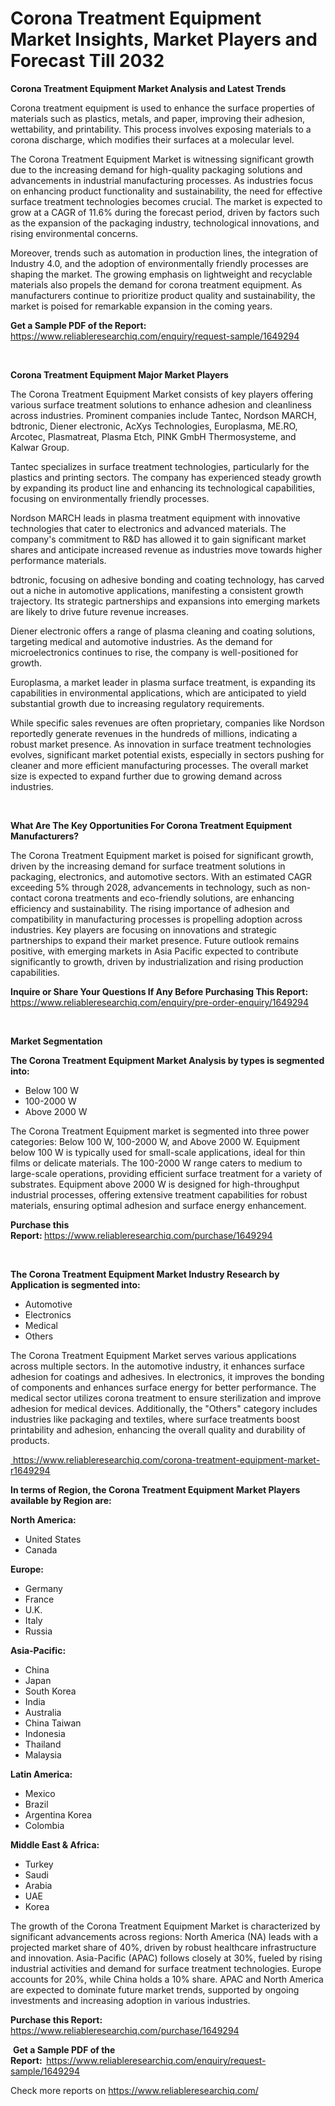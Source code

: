 <p><h1>Corona Treatment Equipment Market Insights, Market Players and Forecast Till 2032</h1></p><p><strong>Corona Treatment Equipment Market Analysis and Latest Trends</strong></p>
<p><p>Corona treatment equipment is used to enhance the surface properties of materials such as plastics, metals, and paper, improving their adhesion, wettability, and printability. This process involves exposing materials to a corona discharge, which modifies their surfaces at a molecular level.</p><p>The Corona Treatment Equipment Market is witnessing significant growth due to the increasing demand for high-quality packaging solutions and advancements in industrial manufacturing processes. As industries focus on enhancing product functionality and sustainability, the need for effective surface treatment technologies becomes crucial. The market is expected to grow at a CAGR of 11.6% during the forecast period, driven by factors such as the expansion of the packaging industry, technological innovations, and rising environmental concerns.</p><p>Moreover, trends such as automation in production lines, the integration of Industry 4.0, and the adoption of environmentally friendly processes are shaping the market. The growing emphasis on lightweight and recyclable materials also propels the demand for corona treatment equipment. As manufacturers continue to prioritize product quality and sustainability, the market is poised for remarkable expansion in the coming years.</p></p>
<p><strong>Get a Sample PDF of the Report:&nbsp;</strong> <a href="https://www.reliableresearchiq.com/enquiry/request-sample/1649294?utm_campaign=3130&utm_medium=2&utm_source=Github&utm_content=ia&utm_term=26032025&utm_id=corona-treatment-equipment">https://www.reliableresearchiq.com/enquiry/request-sample/1649294</a></p>
<p>&nbsp;</p>
<p><strong>Corona Treatment Equipment Major Market Players</strong></p>
<p><p>The Corona Treatment Equipment Market consists of key players offering various surface treatment solutions to enhance adhesion and cleanliness across industries. Prominent companies include Tantec, Nordson MARCH, bdtronic, Diener electronic, AcXys Technologies, Europlasma, ME.RO, Arcotec, Plasmatreat, Plasma Etch, PINK GmbH Thermosysteme, and Kalwar Group.</p><p>Tantec specializes in surface treatment technologies, particularly for the plastics and printing sectors. The company has experienced steady growth by expanding its product line and enhancing its technological capabilities, focusing on environmentally friendly processes.</p><p>Nordson MARCH leads in plasma treatment equipment with innovative technologies that cater to electronics and advanced materials. The company's commitment to R&D has allowed it to gain significant market shares and anticipate increased revenue as industries move towards higher performance materials.</p><p>bdtronic, focusing on adhesive bonding and coating technology, has carved out a niche in automotive applications, manifesting a consistent growth trajectory. Its strategic partnerships and expansions into emerging markets are likely to drive future revenue increases.</p><p>Diener electronic offers a range of plasma cleaning and coating solutions, targeting medical and automotive industries. As the demand for microelectronics continues to rise, the company is well-positioned for growth.</p><p>Europlasma, a market leader in plasma surface treatment, is expanding its capabilities in environmental applications, which are anticipated to yield substantial growth due to increasing regulatory requirements.</p><p>While specific sales revenues are often proprietary, companies like Nordson reportedly generate revenues in the hundreds of millions, indicating a robust market presence. As innovation in surface treatment technologies evolves, significant market potential exists, especially in sectors pushing for cleaner and more efficient manufacturing processes. The overall market size is expected to expand further due to growing demand across industries.</p></p>
<p>&nbsp;</p>
<p><strong>What Are The Key Opportunities For Corona Treatment Equipment Manufacturers?</strong></p>
<p><p>The Corona Treatment Equipment market is poised for significant growth, driven by the increasing demand for surface treatment solutions in packaging, electronics, and automotive sectors. With an estimated CAGR exceeding 5% through 2028, advancements in technology, such as non-contact corona treatments and eco-friendly solutions, are enhancing efficiency and sustainability. The rising importance of adhesion and compatibility in manufacturing processes is propelling adoption across industries. Key players are focusing on innovations and strategic partnerships to expand their market presence. Future outlook remains positive, with emerging markets in Asia Pacific expected to contribute significantly to growth, driven by industrialization and rising production capabilities.</p></p>
<p><strong>Inquire or Share Your Questions If Any Before Purchasing This Report:</strong> <a href="https://www.reliableresearchiq.com/enquiry/pre-order-enquiry/1649294?utm_campaign=3130&utm_medium=2&utm_source=Github&utm_content=ia&utm_term=26032025&utm_id=corona-treatment-equipment">https://www.reliableresearchiq.com/enquiry/pre-order-enquiry/1649294</a></p>
<p>&nbsp;</p>
<p><strong>Market Segmentation</strong></p>
<p><strong>The Corona Treatment Equipment Market Analysis by types is segmented into:</strong></p>
<p><ul><li>Below 100 W</li><li>100-2000 W</li><li>Above 2000 W</li></ul></p>
<p><p>The Corona Treatment Equipment market is segmented into three power categories: Below 100 W, 100-2000 W, and Above 2000 W. Equipment below 100 W is typically used for small-scale applications, ideal for thin films or delicate materials. The 100-2000 W range caters to medium to large-scale operations, providing efficient surface treatment for a variety of substrates. Equipment above 2000 W is designed for high-throughput industrial processes, offering extensive treatment capabilities for robust materials, ensuring optimal adhesion and surface energy enhancement.</p></p>
<p><strong>Purchase this Report:&nbsp;</strong><a href="https://www.reliableresearchiq.com/purchase/1649294?utm_campaign=3130&utm_medium=2&utm_source=Github&utm_content=ia&utm_term=26032025&utm_id=corona-treatment-equipment">https://www.reliableresearchiq.com/purchase/1649294</a></p>
<p>&nbsp;</p>
<p><strong>The Corona Treatment Equipment Market Industry Research by Application is segmented into:</strong></p>
<p><ul><li>Automotive</li><li>Electronics</li><li>Medical</li><li>Others</li></ul></p>
<p><p>The Corona Treatment Equipment Market serves various applications across multiple sectors. In the automotive industry, it enhances surface adhesion for coatings and adhesives. In electronics, it improves the bonding of components and enhances surface energy for better performance. The medical sector utilizes corona treatment to ensure sterilization and improve adhesion for medical devices. Additionally, the "Others" category includes industries like packaging and textiles, where surface treatments boost printability and adhesion, enhancing the overall quality and durability of products.</p></p>
<p><a href="https://www.reliableresearchiq.com/corona-treatment-equipment-market-r1649294?utm_campaign=3130&utm_medium=2&utm_source=Github&utm_content=ia&utm_term=26032025&utm_id=corona-treatment-equipment">&nbsp;https://www.reliableresearchiq.com/corona-treatment-equipment-market-r1649294</a></p>
<p><strong>In terms of Region, the Corona Treatment Equipment Market Players available by Region are:</strong></p>
<p>
    <p> <strong> North America: </strong>
        <ul>
            <li>United States</li>
            <li>Canada</li>
        </ul>
        </p> 
    <p> <strong> Europe: </strong>
        <ul>
            <li>Germany</li>
            <li>France</li>
            <li>U.K.</li>
            <li>Italy</li>
            <li>Russia</li>
        </ul>
        </p> 
    <p> <strong> Asia-Pacific: </strong>
        <ul>
            <li>China</li>
            <li>Japan</li>
            <li>South Korea</li>
            <li>India</li>
            <li>Australia</li>
            <li>China Taiwan</li>
            <li>Indonesia</li>
            <li>Thailand</li>
            <li>Malaysia</li>
        </ul>
        </p> 
    <p> <strong> Latin America: </strong>
        <ul>
            <li>Mexico</li>
            <li>Brazil</li>
            <li>Argentina Korea</li>
            <li>Colombia</li>
        </ul>
        </p> 
    <p> <strong> Middle East & Africa: </strong>
        <ul>
            <li>Turkey</li>
            <li>Saudi</li>
            <li>Arabia</li>
            <li>UAE</li>
            <li>Korea</li>
        </ul>
    </p>
    </p>
<p><p>The growth of the Corona Treatment Equipment Market is characterized by significant advancements across regions: North America (NA) leads with a projected market share of 40%, driven by robust healthcare infrastructure and innovation. Asia-Pacific (APAC) follows closely at 30%, fueled by rising industrial activities and demand for surface treatment technologies. Europe accounts for 20%, while China holds a 10% share. APAC and North America are expected to dominate future market trends, supported by ongoing investments and increasing adoption in various industries.</p></p>
<p><strong>Purchase this Report: </strong><a href="https://www.reliableresearchiq.com/purchase/1649294?utm_campaign=3130&utm_medium=2&utm_source=Github&utm_content=ia&utm_term=26032025&utm_id=corona-treatment-equipment">https://www.reliableresearchiq.com/purchase/1649294</a></p>
<p>&nbsp;<strong>Get a Sample PDF of the Report:&nbsp;&nbsp;</strong><a href="https://www.reliableresearchiq.com/enquiry/request-sample/1649294?utm_campaign=3130&utm_medium=2&utm_source=Github&utm_content=ia&utm_term=26032025&utm_id=corona-treatment-equipment">https://www.reliableresearchiq.com/enquiry/request-sample/1649294</a></p>
<p><strong></strong></p>
<p>Check more reports on <a href="https://www.reliableresearchiq.com/?utm_campaign=3130&utm_medium=2&utm_source=Github&utm_content=ia&utm_term=26032025&utm_id=corona-treatment-equipment">https://www.reliableresearchiq.com/</a></p>